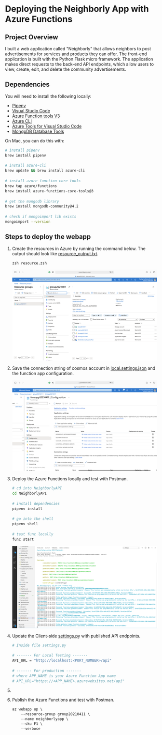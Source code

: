 # Deploying the Neighborly App with Azure Functions

## Project Overview

I built a web application called "Neighborly" that allows neighbors to post advertisements for services and products they can offer. The front-end application is built with the Python Flask micro framework. The application makes direct requests to the back-end API endpoints, which allow users to view, create, edit, and delete the community advertisements.


## Dependencies

You will need to install the following locally:

- [Pipenv](https://pypi.org/project/pipenv/)
- [Visual Studio Code](https://code.visualstudio.com/download)
- [Azure Function tools V3](https://docs.microsoft.com/en-us/azure/azure-functions/functions-run-local?tabs=windows%2Ccsharp%2Cbash#install-the-azure-functions-core-tools)
- [Azure CLI](https://docs.microsoft.com/en-us/cli/azure/install-azure-cli?view=azure-cli-latest)
- [Azure Tools for Visual Studio Code](https://marketplace.visualstudio.com/items?itemName=ms-vscode.vscode-node-azure-pack)
- [MongoDB Database Tools](https://www.mongodb.com/try/download/database-tools)

On Mac, you can do this with:

```bash
# install pipenv
brew install pipenv

# install azure-cli
brew update && brew install azure-cli

# install azure function core tools 
brew tap azure/functions
brew install azure-functions-core-tools@3

# get the mongodb library
brew install mongodb-community@4.2

# check if mongoimport lib exists
mongoimport --version
```

## Steps to deploy the webapp

1. Create the resources in Azure by running the command below. The output should look like [resource_output.txt](https://github.com/iDataist/Deploying-the-Neighborly-App-with-Azure-Functions/blob/main/Output/resource_output.txt). 
    ```
    zsh resource.zsh
    ```
    ![](output/resource-group.png)

2. Save the connection string of cosmos account in [local.settings.json](https://github.com/iDataist/Deploying-the-Neighborly-App-with-Azure-Functions/blob/main/NeighborlyAPI/local.settings.json) and the function app configuration.

    ![](output/funcapp-configuration.png)

3. Deploy the Azure Functions locally and test with Postman. 

    ```bash
    # cd into NeighborlyAPI
    cd NeighborlyAPI

    # install dependencies
    pipenv install

    # go into the shell
    pipenv shell

    # test func locally
    func start
    ```

    ![](output/funcapp-local-test.png)

4. Update the Client-side [settings.py](https://github.com/iDataist/Deploying-the-Neighborly-App-with-Azure-Functions/blob/main/NeighborlyFrontEnd/settings.py) with published API endpoints. 
    ```bash
    # Inside file settings.py

    # ------- For Local Testing -------
    API_URL = "http://localhost:<PORT_NUMBER>/api"

    # ------- For production -------
    # where APP_NAME is your Azure Function App name 
    # API_URL="https://<APP_NAME>.azurewebsites.net/api"
    ```
5. 


4. Publish the Azure Functions and test with Postman.
    ```
    az webapp up \
        --resource-group group20210411 \
        --name neighborlyapp \
        --sku F1 \
        --verbose
    ```



